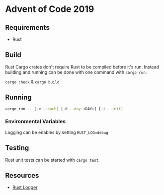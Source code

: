 # Advent of Code 2019

## Requirements

- Rust

## Build

Rust Cargo crates don't require Rust to be compiled before it's run.  Instead building and running can be done with one command with `cargo run`.

`cargo check` & `cargo build`

## Running

```bash
cargo run -- [-e --each] [-d --day <DAY>] [-i --init]
```

### Environmental Variables

Logging can be enables by setting `RUST_LOG=debug`

## Testing

Rust unit tests can be started with `cargo test`.

## Resources

- [Rust Logger](https://docs.rs/env_logger/latest/env_logger/)
